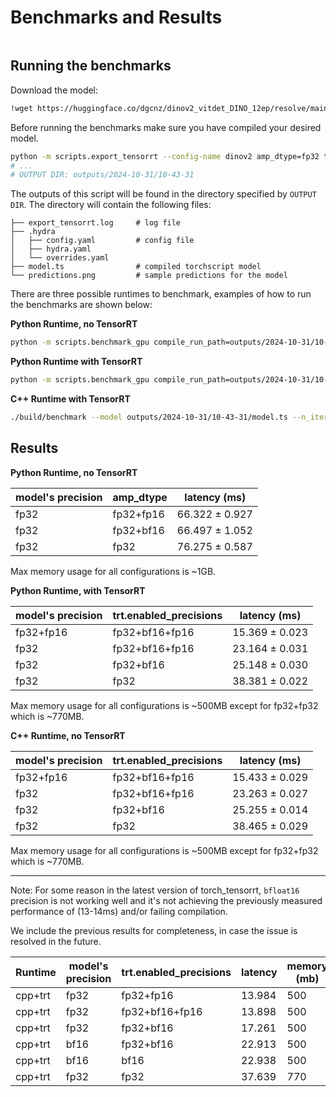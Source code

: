 # Benchmarks and Results

```{contents}
```

## Running the benchmarks

Download the model:
```bash
!wget https://huggingface.co/dgcnz/dinov2_vitdet_DINO_12ep/resolve/main/model_final.pth -O artifacts/model_final.pth ⁠
```

Before running the benchmarks make sure you have compiled your desired model. 
```bash
python -m scripts.export_tensorrt --config-name dinov2 amp_dtype=fp32 trt.enabled_precisions="[fp32, bf16, fp16]" 
# ...
# OUTPUT DIR: outputs/2024-10-31/10-43-31
```

The outputs of this script will be found in the directory specified by `OUTPUT DIR`. The directory will contain the following files:

```
├── export_tensorrt.log     # log file
├── .hydra
│   ├── config.yaml         # config file
│   ├── hydra.yaml
│   └── overrides.yaml      
├── model.ts                # compiled torchscript model
└── predictions.png         # sample predictions for the model
```

There are three possible runtimes to benchmark, examples of how to run the benchmarks are shown below:

**Python Runtime, no TensorRT**
```bash
python -m scripts.benchmark_gpu compile_run_path=outputs/2024-10-31/10-43-31 n_iter=100 load_ts=False amp_dtype=fp16
```

**Python Runtime with TensorRT**
```bash
python -m scripts.benchmark_gpu compile_run_path=outputs/2024-10-31/10-43-31 n_iter=100 load_ts=True
```

**C++ Runtime with TensorRT**
```bash
./build/benchmark --model outputs/2024-10-31/10-43-31/model.ts --n_iter=100
```

## Results


**Python Runtime, no TensorRT**

| model's precision | amp_dtype              | latency (ms)   |
| ----------------- | ---------------------- | -------------- |
| fp32              | fp32+fp16              | 66.322 ± 0.927 |
| fp32              | fp32+bf16              | 66.497 ± 1.052 |
| fp32              | fp32                   | 76.275 ± 0.587 |

Max memory usage for all configurations is ~1GB.

**Python Runtime, with TensorRT**

| model's precision | trt.enabled_precisions | latency (ms)   |
| ----------------- | ---------------------- | -------------- |
| fp32+fp16         | fp32+bf16+fp16         | 15.369 ± 0.023 |
| fp32              | fp32+bf16+fp16         | 23.164 ± 0.031 |
| fp32              | fp32+bf16              | 25.148 ± 0.030 |
| fp32              | fp32                   | 38.381 ± 0.022 |

Max memory usage for all configurations is ~500MB except for fp32+fp32 which is ~770MB.

**C++ Runtime, no TensorRT**

| model's precision | trt.enabled_precisions | latency (ms)   |
| ----------------- | ---------------------- | -------------- |
| fp32+fp16         | fp32+bf16+fp16         | 15.433 ± 0.029 |
| fp32              | fp32+bf16+fp16         | 23.263 ± 0.027 |
| fp32              | fp32+bf16              | 25.255 ± 0.014 |
| fp32              | fp32                   | 38.465 ± 0.029 |


Max memory usage for all configurations is ~500MB except for fp32+fp32 which is ~770MB.

---

Note: For some reason in the latest version of torch_tensorrt, `bfloat16` precision is not working well and it's not achieving the previously measured performance of (13-14ms) and/or failing compilation. 

We include the previous results for completeness, in case the issue is resolved in the future.

| Runtime | model's precision | trt.enabled_precisions | latency | memory (mb) |
| ------- | ----------------- | ---------------------- | ------- | ----------- |
| cpp+trt | fp32              | fp32+fp16              | 13.984  | 500         |
| cpp+trt | fp32              | fp32+bf16+fp16         | 13.898  | 500         |
| cpp+trt | fp32              | fp32+bf16              | 17.261  | 500         |
| cpp+trt | bf16              | fp32+bf16              | 22.913  | 500         |
| cpp+trt | bf16              | bf16                   | 22.938  | 500         |
| cpp+trt | fp32              | fp32                   | 37.639  | 770         |


